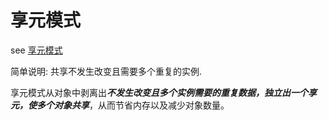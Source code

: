 # 享元模式

see [享元模式](https://www.runoob.com/design-pattern/flyweight-pattern.html)

简单说明: 共享不发生改变且需要多个重复的实例.

享元模式从对象中剥离出***不发生改变且多个实例需要的重复数据，独立出一个享元，使多个对象共享***，从而节省内存以及减少对象数量。

